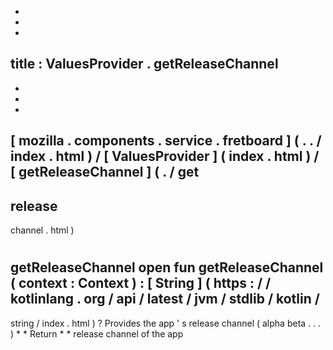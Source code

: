 -
-
-
title
:
ValuesProvider
.
getReleaseChannel
-
-
-
-
[
mozilla
.
components
.
service
.
fretboard
]
(
.
.
/
index
.
html
)
/
[
ValuesProvider
]
(
index
.
html
)
/
[
getReleaseChannel
]
(
.
/
get
-
release
-
channel
.
html
)
#
getReleaseChannel
open
fun
getReleaseChannel
(
context
:
Context
)
:
[
String
]
(
https
:
/
/
kotlinlang
.
org
/
api
/
latest
/
jvm
/
stdlib
/
kotlin
/
-
string
/
index
.
html
)
?
Provides
the
app
'
s
release
channel
(
alpha
beta
.
.
.
)
*
*
Return
*
*
release
channel
of
the
app
